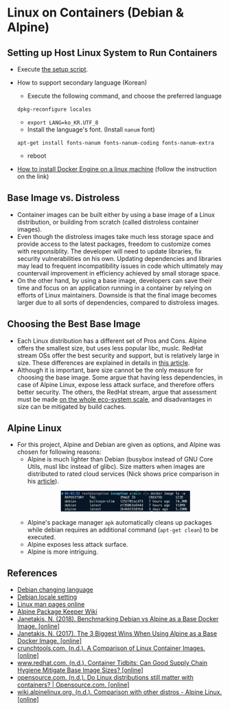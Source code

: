 # Linux on Containers (Debian & Alpine)
## Setting up Host Linux System to Run Containers
- Execute [the setup script](./vm_setup.sh).

- How to support secondary language (Korean)

  - Execute the following command, and choose the preferred language

  ```
  dpkg-reconfigure locales
  ```

  - `export LANG=ko_KR.UTF_8`
  - Install the language's font. (Install `nanum` font)

  ```
  apt-get install fonts-nanum fonts-nanum-coding fonts-nanum-extra
  ```

  - reboot

- [How to install Docker Engine on a linux machine](https://docs.docker.com/engine/install/ubuntu/) (follow the instruction on the link)

## Base Image vs. Distroless
- Container images can be built either by using a base image of a Linux distribution, or building from scratch (called distroless container images).
- Even though the distroless images take much less storage space and provide access to the latest packages, freedom to customize comes with responsiblity. The developer will need to update libraries, fix security vulnerabilities on his own. Updating dependencies and libraries may lead to frequent incompatibility issues in code which  ultimately may countervail improvement in efficiency achieved by small storage space.
- On the other hand, by using a base image, developers can save their time and focus on an application running in a container by relying on efforts of Linux maintainers. Downside is that the final image becomes larger due to all sorts of dependencies, compared to distroless images.

## Choosing the Best Base Image
- Each Linux distribution has a different set of Pros and Cons. Alpine offers the smallest size, but uses less popular libc, muslc. RedHat stream OSs offer the best security and support, but is relatively large in size. These differences are explained in details in [this article](https://crunchtools.com/comparison-linux-container-images/).
- Although it is important, bare size cannot be the only measure for choosing the base image. Some argue that having less dependencies, in case of Alpine Linux, expose less attack surface, and therefore offers better security. The others, the RedHat stream, argue that assessment must be made [on the whole eco-system scale](https://www.redhat.com/en/blog/container-tidbits-can-good-supply-chain-hygiene-mitigate-base-image-sizes), and disadvantages in size can be mitigated by build caches.

## Alpine Linux
- For this project, Alpine and Debian are given as options, and Alpine was chosen for following reasons:
  - Alpine is much lighter than Debian (busybox instead of GNU Core Utils, musl libc instead of glibc). Size matters when images are distributed to rated cloud services (Nick shows price comparison in his [article](https://nickjanetakis.com/blog/the-3-biggest-wins-when-using-alpine-as-a-base-docker-image)).
    <figure>
      <p align="center">
        <img src="assets/linux/debian_alpine_size.png" alt="size difference between debian and alpine based images" style="width: 80%; height: 80%; ">
      </p>
    </figure>
  - Alpine's package manager `apk` automatically cleans up packages while debian requires an additional command (`apt-get clean`) to be executed.
  - Alpine exposes less attack surface.
  - Alpine is more intriguing.

## References
- [Debian changing language](https://wiki.debian.org/ChangeLanguage)
- [Debian locale setting](https://wiki.debian.org/Locale)
- [Linux man pages online](https://man7.org/linux/man-pages/index.html)
- [Alpine Package Keeper Wiki](https://wiki.alpinelinux.org/wiki/Alpine_Package_Keeper)
- [Janetakis, N. (2018). Benchmarking Debian vs Alpine as a Base Docker Image. [online]](https://nickjanetakis.com/blog/benchmarking-debian-vs-alpine-as-a-base-docker-image)
- [Janetakis, N. (2017). The 3 Biggest Wins When Using Alpine as a Base Docker Image. [online]](https://nickjanetakis.com/blog/the-3-biggest-wins-when-using-alpine-as-a-base-docker-image)
- [crunchtools.com. (n.d.). A Comparison of Linux Container Images. [online]](https://crunchtools.com/comparison-linux-container-images/)
- [www.redhat.com. (n.d.). Container Tidbits: Can Good Supply Chain Hygiene Mitigate Base Image Sizes? [online]](https://www.redhat.com/en/blog/container-tidbits-can-good-supply-chain-hygiene-mitigate-base-image-sizes)
- [opensource.com. (n.d.). Do Linux distributions still matter with containers? | Opensource.com. [online]](https://opensource.com/article/19/2/linux-distributions-still-matter-containers)
- [wiki.alpinelinux.org. (n.d.). Comparison with other distros - Alpine Linux. [online]](https://wiki.alpinelinux.org/wiki/Comparison_with_other_distros)